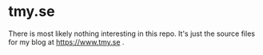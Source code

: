 # tmy.se

There is most likely nothing interesting in this repo. It's just the source files for my blog at https://www.tmy.se .
